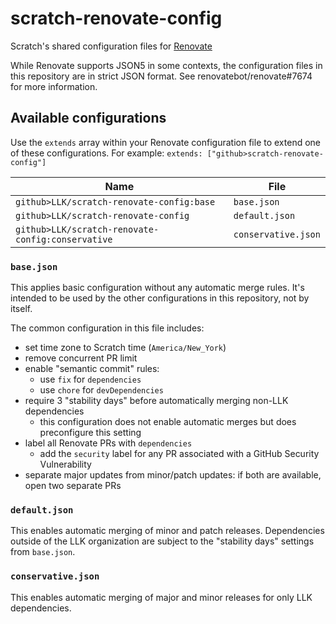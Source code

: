 # scratch-renovate-config

Scratch's shared configuration files for [Renovate](https://docs.renovatebot.com/)

While Renovate supports JSON5 in some contexts, the configuration files in this repository are in strict JSON format.
See renovatebot/renovate#7674 for more information.

## Available configurations

Use the `extends` array within your Renovate configuration file to extend one of these configurations. For example:
`extends: ["github>scratch-renovate-config"]`

Name | File
--- | ---
`github>LLK/scratch-renovate-config:base` | `base.json`
`github>LLK/scratch-renovate-config` | `default.json`
`github>LLK/scratch-renovate-config:conservative` | `conservative.json`

### `base.json`

This applies basic configuration without any automatic merge rules. It's intended to be used by the other
configurations in this repository, not by itself.

The common configuration in this file includes:

* set time zone to Scratch time (`America/New_York`)
* remove concurrent PR limit
* enable "semantic commit" rules:
  * use `fix` for `dependencies`
  * use `chore` for `devDependencies`
* require 3 "stability days" before automatically merging non-LLK dependencies
  * this configuration does not enable automatic merges but does preconfigure this setting
* label all Renovate PRs with `dependencies`
  * add the `security` label for any PR associated with a GitHub Security Vulnerability
* separate major updates from minor/patch updates: if both are available, open two separate PRs

### `default.json`

This enables automatic merging of minor and patch releases. Dependencies outside of the LLK organization are subject
to the "stability days" settings from `base.json`.

### `conservative.json`

This enables automatic merging of major and minor releases for only LLK dependencies.
